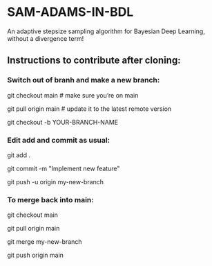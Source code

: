 # SAM-ADAMS-IN-BDL

An adaptive stepsize sampling algorithm for Bayesian Deep Learning, without a divergence term!


## Instructions to contribute after cloning:

### Switch out of branh and make a new branch:

git checkout main          # make sure you’re on main

git pull origin main        # update it to the latest remote version

git checkout -b YOUR-BRANCH-NAME

### Edit add and commit as usual:

git add .

git commit -m "Implement new feature"

git push -u origin my-new-branch


### To merge back into main:

git checkout main

git pull origin main

git merge my-new-branch

git push origin main


